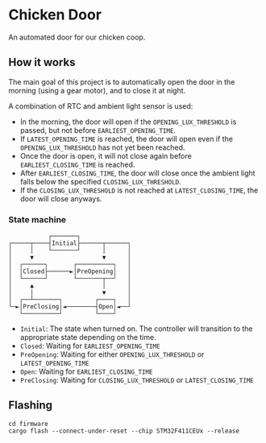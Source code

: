 # Chicken Door

An automated door for our chicken coop.

## How it works

The main goal of this project is to automatically open the door in the morning
(using a gear motor), and to close it at night.

A combination of RTC and ambient light sensor is used:

- In the morning, the door will open if the `OPENING_LUX_THRESHOLD` is passed,
  but not before `EARLIEST_OPENING_TIME`.
- If `LATEST_OPENING_TIME` is reached, the door will open even if the
  `OPENING_LUX_THRESHOLD` has not yet been reached.
- Once the door is open, it will not close again before `EARLIEST_CLOSING_TIME`
  is reached.
- After `EARLIEST_CLOSING_TIME`, the door will close once the ambient light
  falls below the specified `CLOSING_LUX_THRESHOLD`.
- If the `CLOSING_LUX_THRESHOLD` is not reached at `LATEST_CLOSING_TIME`, the
  door will close anyways.

### State machine

               ┌───────┐
    ┌─────┬────┤Initial├──────┬──────┐
    │     │    └───────┘      │      │
    │     ▼                   ▼      │
    │  ┌──────┐       ┌──────────┐   │
    │  │Closed├──────►│PreOpening│   │
    │  └──────┘       └───────┬──┘   │
    │     ▲                   │      │
    │     │                   ▼      │
    │  ┌──┴───────┐         ┌────┐   │
    └─►│PreClosing│◄────────┤Open│◄──┘
       └──────────┘         └────┘

- `Initial`: The state when turned on. The controller will transition to the
  appropriate state depending on the time.
- `Closed`: Waiting for `EARLIEST_OPENING_TIME`
- `PreOpening`: Waiting for either `OPENING_LUX_THRESHOLD` or `LATEST_OPENING_TIME`
- `Open`: Waiting for `EARLIEST_CLOSING_TIME`
- `PreClosing`: Waiting for `CLOSING_LUX_THRESHOLD` or `LATEST_CLOSING_TIME`

## Flashing

    cd firmware
    cargo flash --connect-under-reset --chip STM32F411CEUx --release
